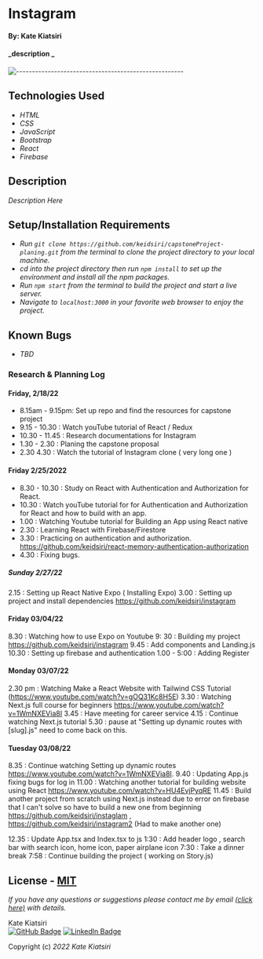 # Instagram

#### By: Kate Kiatsiri

#### _description _

![-----------------------------------------------------](https://raw.githubusercontent.com/andreasbm/readme/master/assets/lines/aqua.png)

## Technologies Used

* _HTML_
* _CSS_
* _JavaScript_
* _Bootstrap_
* _React_
* _Firebase_

## Description

_Description Here_

## Setup/Installation Requirements

* _Run `git clone https://github.com/keidsiri/capstoneProject-planing.git` from the terminal to clone the project directory to your local machine._
* _cd into the project directory then run `npm install` to set up the environment and install all the npm packages._
* _Run `npm start` from the terminal to build the project and start a live server._
* _Navigate to `localhost:3000` in your favorite web browser to enjoy the project._

## Known Bugs

* _TBD_

### Research & Planning Log
#### Friday, 2/18/22
* 8.15am - 9.15pm: Set up repo and find the resources for capstone project
* 9.15 - 10.30 : Watch youTube tutorial of React / Redux
* 10.30 - 11.45 :  Research documentations for Instagram
* 1.30 - 2.30  : Planing the capstone proposal 
* 2.30 4.30 : Watch the tutorial of Instagram clone ( very long one )

#### Friday 2/25/2022
* 8.30 - 10.30 : Study on React with Authentication and Authorization for React.
* 10.30 : Watch youTube tutorial for for Authentication and Authorization for React and how to build with an app.
* 1.00 : Watching Youtube tutorial for Building an App using React native
* 2.30 : Learning React with Firebase/Firestore
* 3.30 : Practicing on authentication and authorization. https://github.com/keidsiri/react-memory-authentication-authorization 
* 4.30 : Fixing bugs.

##### Sunday 2/27/22
2.15 : Setting up React Native Expo ( Installing Expo)
3.00 : Setting up project and install dependencies https://github.com/keidsiri/instagram

#### Friday 03/04/22
8.30 : Watching how to use Expo on Youtube
9: 30 : Building my project https://github.com/keidsiri/instagram
9.45 : Add components and Landing.js
10.30 : Setting up firebase and authentication 
1.00 - 5:00 : Adding Register 

#### Monday 03/07/22 
2.30 pm : Watching Make a React Website with Tailwind CSS Tutorial (https://www.youtube.com/watch?v=gOQ31Kc8H5E)
3.30 : Watching Next.js full course for beginners https://www.youtube.com/watch?v=1WmNXEVia8I
3.45 : Have meeting for career service 
4.15 : Continue watching Next.js tutorial 
5.30 : pause at "Setting up dynamic routes with [slug].js" need to come back on this.

#### Tuesday 03/08/22
8.35 : Continue watching Setting up dynamic routes https://www.youtube.com/watch?v=1WmNXEVia8I.
9.40 : Updating App.js fixing bugs for log in
11.00 : Watching another tutorial for building website using React https://www.youtube.com/watch?v=HU4EvjPyqRE
11.45 : Build another project from scratch using Next.js instead due to error on firebase that I can't solve so have to build a new one from beginning https://github.com/keidsiri/instaglam , https://github.com/keidsiri/instagram2 (Had to make another one)

12.35 : Update App.tsx and Index.tsx to js
1:30 : Add header logo , search bar with search icon, home icon, paper airplane icon
7:30 : Take a dinner break
7:58 : Continue building the project ( working on Story.js)

## License - [MIT](https://opensource.org/licenses/MIT)

_If you have any questions or suggestions please contact me by email [(click here)](mailto:keidsiri8@gmail.com) with details._

Kate Kiatsiri<br />
[![GitHub Badge](https://img.shields.io/badge/GitHub-100000?style=for-the-badge&logo=github&logoColor=white)](https://github.com/keidsiri)
[![LinkedIn Badge](https://img.shields.io/badge/LinkedIn-0077B5?style=for-the-badge&logo=linkedin&logoColor=white)](https://www.linkedin.com/in/kiatsiri)

Copyright (c) _2022_ _Kate Kiatsiri_

